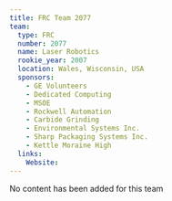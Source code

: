 ```yaml
---
title: FRC Team 2077
team:
  type: FRC
  number: 2077
  name: Laser Robotics
  rookie_year: 2007
  location: Wales, Wisconsin, USA
  sponsors:
    - GE Volunteers
    - Dedicated Computing
    - MSOE
    - Rockwell Automation
    - Carbide Grinding
    - Environmental Systems Inc.
    - Sharp Packaging Systems Inc.
    - Kettle Moraine High
  links:
    Website: 
---
```

No content has been added for this team